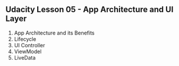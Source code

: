 ## Udacity Lesson 05 - App Architecture and UI Layer

1. App Architecture and its Benefits
2. Lifecycle
3. UI Controller
4. ViewModel
5. LiveData